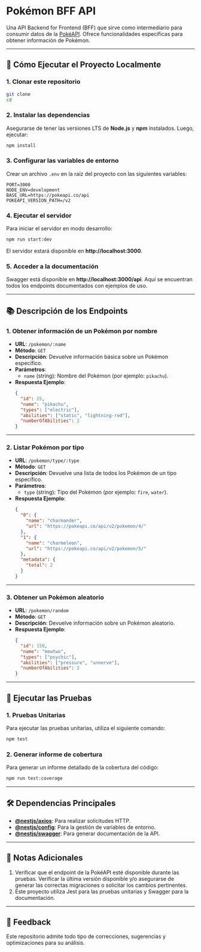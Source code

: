 
# Pokémon BFF API

Una API Backend for Frontend (BFF) que sirve como intermediario para consumir datos de la [PokéAPI](https://pokeapi.co/). Ofrece funcionalidades específicas para obtener información de Pokémon.

---

## 🚀 **Cómo Ejecutar el Proyecto Localmente**

### **1. Clonar este repositorio**

```bash
git clone 
cd 
```

### **2. Instalar las dependencias**

Asegurarse de tener las versiones LTS de **Node.js** y **npm** instalados. Luego, ejecutar:

```bash
npm install
```

### **3. Configurar las variables de entorno**

Crear un archivo `.env` en la raíz del proyecto con las siguientes variables:

```env
PORT=3000
NODE_ENV=development
BASE_URL=https://pokeapi.co/api
POKEAPI_VERSION_PATH=/v2
```

### **4. Ejecutar el servidor**

Para iniciar el servidor en modo desarrollo:

```bash
npm run start:dev
```

El servidor estará disponible en **http://localhost:3000**.

### **5. Acceder a la documentación**

Swagger está disponible en **http://localhost:3000/api**. Aquí se encuentran todos los endpoints documentados con ejemplos de uso.

---

## 📚 **Descripción de los Endpoints**

### **1. Obtener información de un Pokémon por nombre**

- **URL**: `/pokemon/:name`
- **Método**: `GET`
- **Descripción**: Devuelve información básica sobre un Pokémon específico.
- **Parámetros**:
  - `name` (string): Nombre del Pokémon (por ejemplo: `pikachu`).
- **Respuesta Ejemplo**:
  ```json
  {
    "id": 25,
    "name": "pikachu",
    "types": ["electric"],
    "abilities": ["static", "lightning-rod"],
    "numberOfAbilities": 2
  }
  ```

---

### **2. Listar Pokémon por tipo**

- **URL**: `/pokemon/type/:type`
- **Método**: `GET`
- **Descripción**: Devuelve una lista de todos los Pokémon de un tipo específico.
- **Parámetros**:
  - `type` (string): Tipo del Pokémon (por ejemplo: `fire`, `water`).
- **Respuesta Ejemplo**:
  ```json
  {
    "0": {
      "name": "charmander",
      "url": "https://pokeapi.co/api/v2/pokemon/4/"
    },
    "1": {
      "name": "charmeleon",
      "url": "https://pokeapi.co/api/v2/pokemon/5/"
    },
    "metadata": {
      "total": 2
    }
  }
  ```

---

### **3. Obtener un Pokémon aleatorio**

- **URL**: `/pokemon/random`
- **Método**: `GET`
- **Descripción**: Devuelve información sobre un Pokémon aleatorio.
- **Respuesta Ejemplo**:
  ```json
  {
    "id": 150,
    "name": "mewtwo",
    "types": ["psychic"],
    "abilities": ["pressure", "unnerve"],
    "numberOfAbilities": 2
  }
  ```

---

## 🧪 **Ejecutar las Pruebas**

### **1. Pruebas Unitarias**

Para ejecutar las pruebas unitarias, utiliza el siguiente comando:

```bash
npm test
```

### **2. Generar informe de cobertura**

Para generar un informe detallado de la cobertura del código:

```bash
npm run test:coverage
```

---

## 🛠️ **Dependencias Principales**

- **[@nestjs/axios](https://docs.nestjs.com/techniques/http-module)**: Para realizar solicitudes HTTP.
- **[@nestjs/config](https://docs.nestjs.com/techniques/configuration)**: Para la gestión de variables de entorno.
- **[@nestjs/swagger](https://docs.nestjs.com/openapi/introduction)**: Para generar documentación de la API.

---

## 📝 **Notas Adicionales**

1. Verificar que el endpoint de la PokéAPI esté disponible durante las pruebas. Verificar la última versión disponible y/o asegurarse de generar las correctas migraciones o solicitar los cambios pertinentes.
2. Este proyecto utiliza Jest para las pruebas unitarias y Swagger para la documentación.

---

## 📝 **Feedback**

Este repositorio admite todo tipo de correcciones, sugerencias y optimizaciones para su análisis.
